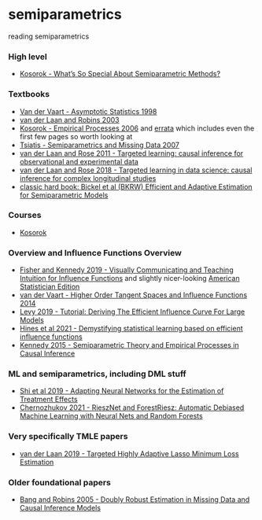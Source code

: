 # semiparametrics
reading semiparametrics

### High level
- [Kosorok - What’s So Special About Semiparametric Methods?](https://www.ncbi.nlm.nih.gov/pmc/articles/PMC2903063/)

### Textbooks 
- [Van der Vaart - Asymptotic Statistics 1998](todo) 
- [van der Laan and Robins 2003](todo)
- [Kosorok - Empirical Processes 2006](https://mkosorok.web.unc.edu/wp-content/uploads/sites/14747/2017/07/current.pdf) and [errata](https://mkosorok.web.unc.edu/wp-content/uploads/sites/14747/2017/07/errata.pdf) which includes even the first few pages so worth looking at
- [Tsiatis - Semiparametrics and Missing Data 2007](todo)
- [van der Laan and Rose 2011 - Targeted learning: causal inference for observational and experimental data](todo)
- [van der Laan and Rose 2018 - Targeted learning in data science: causal inference for complex longitudinal studies](todo)
- [classic hard book: Bickel et al (BKRW) Efficient and Adaptive Estimation for Semiparametric Models](https://link.springer.com/book/9780387984735)

### Courses 
- [Kosorok](https://mkosorok.web.unc.edu/teaching-and-mentoring/)

### Overview and Influence Functions Overview
- [Fisher and Kennedy 2019 - Visually Communicating and Teaching
Intuition for Influence Functions](https://arxiv.org/pdf/1810.03260.pdf) and slightly nicer-looking [American Statistician Edition](https://www.tandfonline.com/doi/abs/10.1080/00031305.2020.1717620?journalCode=utas20)
- [van der Vaart - Higher Order Tangent Spaces and Influence Functions 2014](https://github.com/marikgoldstein/semiparametrics/blob/main/papers/Vaart_Higher_Order.pdf)
- [Levy 2019 - Tutorial: Deriving The Efficient Influence Curve For
Large Models](https://arxiv.org/pdf/1903.01706.pdf)
- [Hines et al 2021 - Demystifying statistical learning based on
efficient influence functions](https://arxiv.org/pdf/2107.00681.pdf)
- [Kennedy 2015 - Semiparametric Theory and Empirical
Processes in Causal Inference](https://arxiv.org/pdf/1510.04740.pdf)

### ML and semiparametrics, including DML stuff
- [Shi et al 2019 - Adapting Neural Networks for the Estimation of
Treatment Effects](https://arxiv.org/pdf/1906.02120.pdf)
- [Chernozhukov 2021 - RieszNet and ForestRiesz: Automatic Debiased Machine Learning with Neural Nets and Random Forests](https://arxiv.org/pdf/2110.03031.pdf)

### Very specifically TMLE papers 
- [van der Laan 2019 - Targeted Highly Adaptive Lasso Minimum Loss Estimation](https://github.com/marikgoldstein/semiparametrics/blob/main/papers/Laan_TMLE_HAL.pdf)

### Older foundational papers 
- [Bang and Robins 2005 - Doubly Robust Estimation in Missing Data and Causal Inference Models](https://onlinelibrary.wiley.com/doi/10.1111/j.1541-0420.2005.00377.x)

